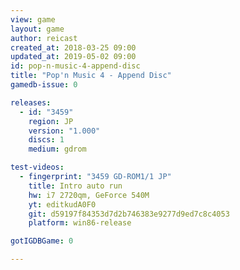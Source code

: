 ```yaml
---
view: game
layout: game
author: reicast
created_at: 2018-03-25 09:00
updated_at: 2019-05-02 09:00
id: pop-n-music-4-append-disc
title: "Pop'n Music 4 - Append Disc"
gamedb-issue: 0

releases:
  - id: "3459"
    region: JP
    version: "1.000"
    discs: 1
    medium: gdrom

test-videos:
  - fingerprint: "3459 GD-ROM1/1 JP"
    title: Intro auto run
    hw: i7 2720qm, GeForce 540M
    yt: editkudA0F0
    git: d59197f84353d7d2b746383e9277d9ed7c8c4053
    platform: win86-release

gotIGDBGame: 0

---
```

